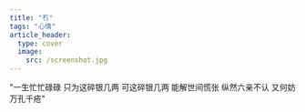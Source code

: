 ```yaml
---
title: "冇"
tags: "心情"
article_header:
  type: cover
  image:
    src: /screenshot.jpg
---
```


"一生忙忙碌碌 只为这碎银几两 可这碎银几两 能解世间慌张 纵然六亲不认 又何妨万孔千疮"

<!--more-->
